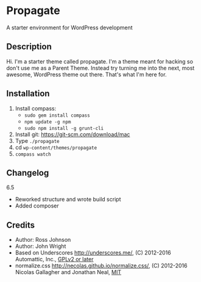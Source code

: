 Propagate
===

A starter environment for WordPress development

Description
-----------

Hi. I'm a starter theme called propagate. I'm a theme meant for hacking so don't use me as a Parent Theme. Instead try turning me into the next, most awesome, WordPress theme out there. That's what I'm here for.

Installation
------------

1. Install compass:
    * `sudo gem install compass`
    * `npm update -g npm`
    * `sudo npm install -g grunt-cli`
2. Install git: https://git-scm.com/download/mac
3. Type `./propagate`
4. cd `wp-content/themes/propagate`
5. `compass watch`

Changelog
---------

6.5
* Reworked structure and wrote build script
* Added composer

Credits
-------

* Author: Ross Johnson
* Author: John Wright
* Based on Underscores http://underscores.me/, (C) 2012-2016 Automattic, Inc., [GPLv2 or later](https://www.gnu.org/licenses/gpl-2.0.html)
* normalize.css http://necolas.github.io/normalize.css/, (C) 2012-2016 Nicolas Gallagher and Jonathan Neal, [MIT](http://opensource.org/licenses/MIT)
